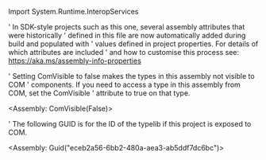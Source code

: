 Import System.Runtime.InteropServices

' In SDK-style projects such as this one, several assembly attributes that were historically
' defined in this file are now automatically added during build and populated with
' values defined in project properties. For details of which attributes are included
' and how to customise this process see: https://aka.ms/assembly-info-properties


' Setting ComVisible to false makes the types in this assembly not visible to COM
' components.  If you need to access a type in this assembly from COM, set the ComVisible
' attribute to true on that type.

<Assembly: ComVisible(False)> 

' The following GUID is for the ID of the typelib if this project is exposed to COM.

<Assembly: Guid("eceb2a56-6bb2-480a-aea3-ab5ddf7dc6bc")> 
